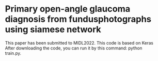 # Primary open-angle glaucoma diagnosis from fundusphotographs using siamese network
This paper has been submitted to MIDL2022.
This code is based on Keras
After downloading the code, you can run it by this command: python train.py.
